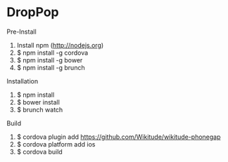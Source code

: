 DropPop
==========================

Pre-Install

1. Install npm (http://nodejs.org)
2. $ npm install -g cordova
3. $ npm install -g bower
4. $ npm install -g brunch

Installation

1. $ npm install
2. $ bower install
3. $ brunch watch

Build

1. $ cordova plugin add https://github.com/Wikitude/wikitude-phonegap
2. $ cordova platform add ios
3. $ cordova build

